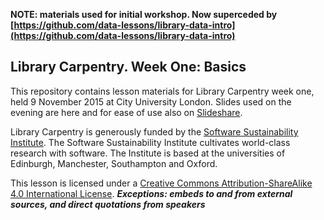 **NOTE: materials used for initial workshop. Now superceded by [https://github.com/data-lessons/library-data-intro](https://github.com/data-lessons/library-data-intro)**

## Library Carpentry. Week One: Basics

This repository contains lesson materials for Library Carpentry week one, held 9 November 2015 at City University London. Slides used on the evening are here and for ease of use also on [Slideshare](http://www.slideshare.net/drjwbaker/library-carpentry-week-one-basics).

Library Carpentry is generously funded by the [Software Sustainability Institute](http://software.ac.uk/). The Software Sustainability Institute cultivates world-class research with software. The Institute is based at the universities of Edinburgh, Manchester, Southampton and Oxford.

This lesson is licensed under a <a rel="license" href="http://creativecommons.org/licenses/by-sa/4.0/">Creative Commons Attribution-ShareAlike 4.0 International License</a>. ***Exceptions: embeds to and from external sources, and direct quotations from speakers***
